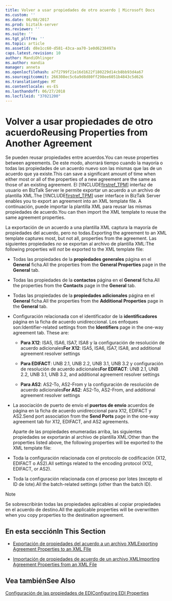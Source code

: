 ```yaml
---
title: Volver a usar propiedades de otro acuerdo | Microsoft Docs
ms.custom: ''
ms.date: 06/08/2017
ms.prod: biztalk-server
ms.reviewer: ''
ms.suite: ''
ms.tgt_pltfrm: ''
ms.topic: article
ms.assetid: d8e1cc60-d581-43ca-aa70-1e0d6238497a
caps.latest.revision: 10
author: MandiOhlinger
ms.author: mandia
manager: anneta
ms.openlocfilehash: a7f2799f21e16d1622f180229d14cb8bb93d4a67
ms.sourcegitcommit: 266308ec5c6a9d8d80ff298ee6051b4843c5d626
ms.translationtype: MT
ms.contentlocale: es-ES
ms.lasthandoff: 06/27/2018
ms.locfileid: "37021200"
---
```

# <a name="reusing-properties-from-another-agreement"></a><span data-ttu-id="d1b05-102">Volver a usar propiedades de otro acuerdo</span><span class="sxs-lookup"><span data-stu-id="d1b05-102">Reusing Properties from Another Agreement</span></span>
<span data-ttu-id="d1b05-103">Se pueden reusar propiedades entre acuerdos.</span><span class="sxs-lookup"><span data-stu-id="d1b05-103">You can reuse properties between agreements.</span></span> <span data-ttu-id="d1b05-104">De este modo, ahorrará tiempo cuando la mayoría o todas las propiedades de un acuerdo nuevo son las mismas que las de un acuerdo que ya existe.</span><span class="sxs-lookup"><span data-stu-id="d1b05-104">This can save a significant amount of time when either most or all of the properties of a new agreement are the same as those of an existing agreement.</span></span> <span data-ttu-id="d1b05-105">El [!INCLUDE[firstref_TPM](../includes/firstref-tpm-md.md)] interfaz de usuario en BizTalk Server le permite exportar un acuerdo a un archivo de plantilla XML.</span><span class="sxs-lookup"><span data-stu-id="d1b05-105">The [!INCLUDE[firstref_TPM](../includes/firstref-tpm-md.md)] user interface in BizTalk Server enables you to export an agreement into an XML template file.</span></span> <span data-ttu-id="d1b05-106">A continuación, puede importar la plantilla XML para reusar las mismas propiedades de acuerdo.</span><span class="sxs-lookup"><span data-stu-id="d1b05-106">You can then import the XML template to reuse the same agreement properties.</span></span>  
  
 <span data-ttu-id="d1b05-107">La exportación de un acuerdo a una plantilla XML captura la mayoría de propiedades del acuerdo, pero no todas.</span><span class="sxs-lookup"><span data-stu-id="d1b05-107">Exporting the agreement to an XML template captures most, but not all, properties from the agreement.</span></span> <span data-ttu-id="d1b05-108">Las siguientes propiedades *no* se exportan al archivo de plantilla XML:</span><span class="sxs-lookup"><span data-stu-id="d1b05-108">The following properties will *not* be exported to the XML template file:</span></span>  
  
- <span data-ttu-id="d1b05-109">Todas las propiedades de la **propiedades generales** página en el **General** ficha.</span><span class="sxs-lookup"><span data-stu-id="d1b05-109">All the properties from the **General Properties** page in the **General** tab.</span></span>  
  
- <span data-ttu-id="d1b05-110">Todas las propiedades de la **contactos** página en el **General** ficha.</span><span class="sxs-lookup"><span data-stu-id="d1b05-110">All the properties from the **Contacts** page in the **General** tab.</span></span>  
  
- <span data-ttu-id="d1b05-111">Todas las propiedades de la **propiedades adicionales** página en el **General** ficha.</span><span class="sxs-lookup"><span data-stu-id="d1b05-111">All the properties from the **Additional Properties** page in the **General** tab.</span></span>  
  
- <span data-ttu-id="d1b05-112">Configuración relacionada con el identificador de la **identificadores** página en la ficha de acuerdo unidireccional. Los enfoques son:</span><span class="sxs-lookup"><span data-stu-id="d1b05-112">Identifier-related settings from the **Identifiers** page in the one-way agreement tab. These are:</span></span>  
  
  -   <span data-ttu-id="d1b05-113">**Para X12**: ISA5, ISA6, ISA7, ISA8 y la configuración de resolución de acuerdo adicionales</span><span class="sxs-lookup"><span data-stu-id="d1b05-113">**For X12**: ISA5, ISA6, ISA7, ISA8, and additional agreement resolver settings</span></span>  
  
  -   <span data-ttu-id="d1b05-114">**Para EDIFACT**: UNB 2.1, UNB 2.2, UNB 3.1, UNB 3.2 y configuración de resolución de acuerdo adicionales</span><span class="sxs-lookup"><span data-stu-id="d1b05-114">**For EDIFACT**: UNB 2.1, UNB 2.2, UNB 3.1, UNB 3.2, and additional agreement resolver settings</span></span>  
  
  -   <span data-ttu-id="d1b05-115">**Para AS2**: AS2-To, AS2-From y la configuración de resolución de acuerdo adicionales</span><span class="sxs-lookup"><span data-stu-id="d1b05-115">**For AS2**: AS2-To, AS2-From, and additional agreement resolver settings</span></span>  
  
- <span data-ttu-id="d1b05-116">La asociación de puerto de envío el **puertos de envío** acuerdos de página en la ficha de acuerdo unidireccional para X12, EDIFACT y AS2.</span><span class="sxs-lookup"><span data-stu-id="d1b05-116">Send port association from the **Send Ports** page in the one-way agreement tab for X12, EDIFACT, and AS2 agreements.</span></span>  
  
  <span data-ttu-id="d1b05-117">Aparte de las propiedades enumeradas arriba, las siguientes propiedades se exportarán al archivo de plantilla XML:</span><span class="sxs-lookup"><span data-stu-id="d1b05-117">Other than the properties listed above, the following properties will be exported to the XML template file:</span></span>  
  
- <span data-ttu-id="d1b05-118">Toda la configuración relacionada con el protocolo de codificación (X12, EDIFACT o AS2).</span><span class="sxs-lookup"><span data-stu-id="d1b05-118">All settings related to the encoding protocol (X12, EDIFACT, or AS2).</span></span>  
  
- <span data-ttu-id="d1b05-119">Toda la configuración relacionada con el proceso por lotes (excepto el ID de lote).</span><span class="sxs-lookup"><span data-stu-id="d1b05-119">All the batch-related settings (other than the batch ID).</span></span>  
  
> [!NOTE]
>  <span data-ttu-id="d1b05-120">Se sobrescribirán todas las propiedades aplicables al copiar propiedades en el acuerdo de destino.</span><span class="sxs-lookup"><span data-stu-id="d1b05-120">All the applicable properties will be overwritten when you copy properties to the destination agreement.</span></span>  
  
## <a name="in-this-section"></a><span data-ttu-id="d1b05-121">En esta sección</span><span class="sxs-lookup"><span data-stu-id="d1b05-121">In This Section</span></span>  
  
-   [<span data-ttu-id="d1b05-122">Exportación de propiedades del acuerdo a un archivo XML</span><span class="sxs-lookup"><span data-stu-id="d1b05-122">Exporting Agreement Properties to an XML FIle</span></span>](../core/exporting-agreement-properties-to-an-xml-file.md)  
  
-   [<span data-ttu-id="d1b05-123">Importación de propiedades de acuerdo de un archivo XML</span><span class="sxs-lookup"><span data-stu-id="d1b05-123">Importing Agreement Properties from an XML File</span></span>](../core/importing-agreement-properties-from-an-xml-file.md)  
  
## <a name="see-also"></a><span data-ttu-id="d1b05-124">Vea también</span><span class="sxs-lookup"><span data-stu-id="d1b05-124">See Also</span></span>  
 [<span data-ttu-id="d1b05-125">Configuración de las propiedades de EDI</span><span class="sxs-lookup"><span data-stu-id="d1b05-125">Configuring EDI Properties</span></span>](../core/configuring-edi-properties.md)